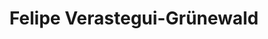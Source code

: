 ---
name: Felipe Verastegui-Grünewald
title: Felipe Verastegui-Grünewald
description: CE Regional Latin America
task: CE Regional Latin America
link: https://www.linkedin.com/in/felipe-verastegui-850a1a176
image: "/assets/organization/community_engagement/felipe_verastegui.png"
---